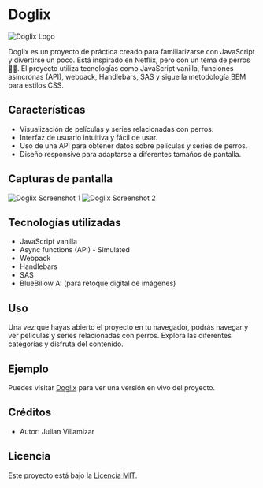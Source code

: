 # Doglix

![Doglix Logo](https://dogflix.com.co/assets/img/logo.png)

Doglix es un proyecto de práctica creado para familiarizarse con JavaScript y divertirse un poco. Está inspirado en Netflix, pero con un tema de perros 🐶🐶. El proyecto utiliza tecnologías como JavaScript vanilla, funciones asíncronas (API), webpack, Handlebars, SAS y sigue la metodología BEM para estilos CSS.

## Características

- Visualización de películas y series relacionadas con perros.
- Interfaz de usuario intuitiva y fácil de usar.
- Uso de una API para obtener datos sobre películas y series de perros.
- Diseño responsive para adaptarse a diferentes tamaños de pantalla.

## Capturas de pantalla

![Doglix Screenshot 1](https://dogflix.com.co/104.jpg)
![Doglix Screenshot 2](https://dogflix.com.co/105.jpg)

## Tecnologías utilizadas

- JavaScript vanilla
- Async functions (API) - Simulated
- Webpack
- Handlebars
- SAS
- BlueBillow AI (para retoque digital de imágenes)

## Uso

Una vez que hayas abierto el proyecto en tu navegador, podrás navegar y ver  películas y series relacionadas con perros. 
Explora las diferentes categorías y disfruta del contenido.

## Ejemplo

Puedes visitar [Doglix](https://dogflix.com.co/) para ver una versión en vivo del proyecto.


## Créditos

- Autor: Julian Villamizar


## Licencia

Este proyecto está bajo la [Licencia MIT](https://opensource.org/licenses/MIT).
